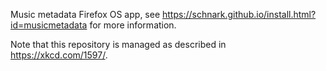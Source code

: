 Music metadata Firefox OS app, see https://schnark.github.io/install.html?id=musicmetadata for more information.

Note that this repository is managed as described in https://xkcd.com/1597/.

